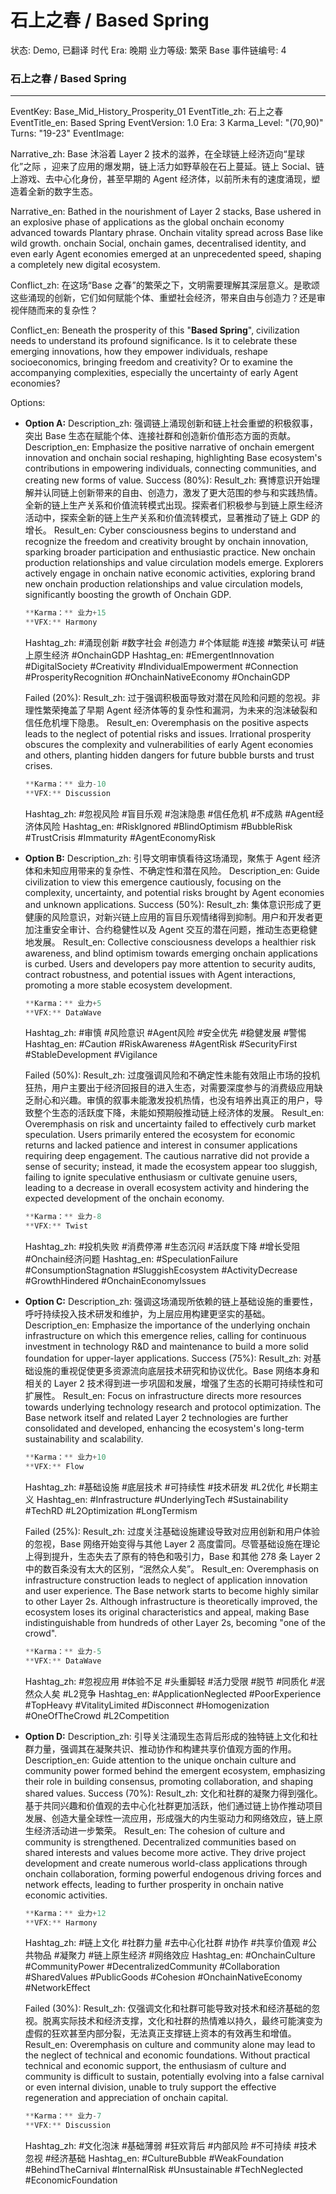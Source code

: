 # 石上之春 / Based Spring

状态: Demo, 已翻译
时代 Era: 晚期
业力等级: 繁荣
Base 事件链编号: 4

### **石上之春 / Based Spring**

---

EventKey: Base_Mid_History_Prosperity_01
EventTitle_zh: 石上之春
EventTitle_en: Based Spring
EventVersion: 1.0
Era: 3
Karma_Level: "(70,90)"
Turns: "19-23"
EventImage: 

Narrative_zh:
Base 沐浴着 Layer 2 技术的滋养，在全球链上经济迈向“星球化”之际 ，迎来了应用的爆发期，链上活力如野草般在石上蔓延。链上 Social、链上游戏、去中心化身份，甚至早期的 Agent 经济体，以前所未有的速度涌现，塑造着全新的数字生态。

Narrative_en:
Bathed in the nourishment of Layer 2 stacks, Base ushered in an explosive phase of applications as the global onchain economy advanced towards Plantary phrase. Onchain vitality spread across Base like wild growth. onchain Social, onchain games, decentralised identity, and even early Agent economies emerged at an unprecedented speed, shaping a completely new digital ecosystem.

Conflict_zh:
在这场“Base 之春”的繁荣之下，文明需要理解其深层意义。是歌颂这些涌现的创新，它们如何赋能个体、重塑社会经济，带来自由与创造力？还是审视伴随而来的复杂性？

Conflict_en:
Beneath the prosperity of this "**Based Spring**", civilization needs to understand its profound significance. Is it to celebrate these emerging innovations, how they empower individuals, reshape socioeconomics, bringing freedom and creativity? Or to examine the accompanying complexities, especially the uncertainty of early Agent economies? 

Options:

- **Option A:**
Description_zh: 强调链上涌现创新和链上社会重塑的积极叙事，突出 Base 生态在赋能个体、连接社群和创造新价值形态方面的贡献。
Description_en: Emphasize the positive narrative of onchain emergent innovation and onchain social reshaping, highlighting Base ecosystem's contributions in empowering individuals, connecting communities, and creating new forms of value.
Success (80%):
Result_zh: 赛博意识开始理解并认同链上创新带来的自由、创造力，激发了更大范围的参与和实践热情。全新的链上生产关系和价值流转模式出现。探索者们积极参与到链上原生经济活动中，探索全新的链上生产关系和价值流转模式，显著推动了链上 GDP 的增长。
Result_en: Cyber consciousness begins to understand and recognize the freedom and creativity brought by onchain innovation, sparking broader participation and enthusiastic practice. New onchain production relationships and value circulation models emerge. Explorers actively engage in onchain native economic activities, exploring brand new onchain production relationships and value circulation models, significantly boosting the growth of Onchain GDP.
    
    ```jsx
    **Karma：** 业力+15
    **VFX:** Harmony
    
    ```
    
    Hashtag_zh: #涌现创新 #数字社会 #创造力 #个体赋能 #连接 #繁荣认可 #链上原生经济 #OnchainGDP
    Hashtag_en: #EmergentInnovation #DigitalSociety #Creativity #IndividualEmpowerment #Connection #ProsperityRecognition #OnchainNativeEconomy #OnchainGDP
    
    Failed (20%):
    Result_zh: 过于强调积极面导致对潜在风险和问题的忽视。非理性繁荣掩盖了早期 Agent 经济体等的复杂性和漏洞，为未来的泡沫破裂和信任危机埋下隐患。
    Result_en: Overemphasis on the positive aspects leads to the neglect of potential risks and issues. Irrational prosperity obscures the complexity and vulnerabilities of early Agent economies and others, planting hidden dangers for future bubble bursts and trust crises.
    
    ```jsx
    **Karma：** 业力-10
    **VFX:** Discussion
    
    ```
    
    Hashtag_zh: #忽视风险 #盲目乐观 #泡沫隐患 #信任危机 #不成熟 #Agent经济体风险
    Hashtag_en: #RiskIgnored #BlindOptimism #BubbleRisk #TrustCrisis #Immaturity #AgentEconomyRisk
    
- **Option B:**
Description_zh: 引导文明审慎看待这场涌现，聚焦于 Agent 经济体和未知应用带来的复杂性、不确定性和潜在风险。
Description_en: Guide civilization to view this emergence cautiously, focusing on the complexity, uncertainty, and potential risks brought by Agent economies and unknown applications.
Success (50%):
Result_zh: 集体意识形成了更健康的风险意识，对新兴链上应用的盲目乐观情绪得到抑制。用户和开发者更加注重安全审计、合约稳健性以及 Agent 交互的潜在问题，推动生态更稳健地发展。
Result_en: Collective consciousness develops a healthier risk awareness, and blind optimism towards emerging onchain applications is curbed. Users and developers pay more attention to security audits, contract robustness, and potential issues with Agent interactions, promoting a more stable ecosystem development.
    
    ```jsx
    **Karma：** 业力+5
    **VFX:** DataWave
    
    ```
    
    Hashtag_zh: #审慎 #风险意识 #Agent风险 #安全优先 #稳健发展 #警惕
    Hashtag_en: #Caution #RiskAwareness #AgentRisk #SecurityFirst #StableDevelopment #Vigilance
    
    Failed (50%):
    Result_zh: 过度强调风险和不确定性未能有效阻止市场的投机狂热，用户主要出于经济回报目的进入生态，对需要深度参与的消费级应用缺乏耐心和兴趣。审慎的叙事未能激发投机热情，也没有培养出真正的用户，导致整个生态的活跃度下降，未能如预期般推动链上经济体的发展。
    Result_en: Overemphasis on risk and uncertainty failed to effectively curb market speculation. Users primarily entered the ecosystem for economic returns and lacked patience and interest in consumer applications requiring deep engagement. The cautious narrative did not provide a sense of security; instead, it made the ecosystem appear too sluggish, failing to ignite speculative enthusiasm or cultivate genuine users, leading to a decrease in overall ecosystem activity and hindering the expected development of the onchain economy.
    
    ```jsx
    **Karma：** 业力-8
    **VFX:** Twist
    
    ```
    
    Hashtag_zh: #投机失败 #消费停滞 #生态沉闷 #活跃度下降 #增长受阻 #Onchain经济问题
    Hashtag_en: #SpeculationFailure #ConsumptionStagnation #SluggishEcosystem #ActivityDecrease #GrowthHindered #OnchainEconomyIssues
    
- **Option C:**
Description_zh: 强调这场涌现所依赖的链上基础设施的重要性，呼吁持续投入技术研发和维护，为上层应用构建更坚实的基础。
Description_en: Emphasize the importance of the underlying onchain infrastructure on which this emergence relies, calling for continuous investment in technology R&D and maintenance to build a more solid foundation for upper-layer applications.
Success (75%):
Result_zh: 对基础设施的重视促使更多资源流向底层技术研究和协议优化。Base 网络本身和相关的 Layer 2 技术得到进一步巩固和发展，增强了生态的长期可持续性和可扩展性。
Result_en: Focus on infrastructure directs more resources towards underlying technology research and protocol optimization. The Base network itself and related Layer 2 technologies are further consolidated and developed, enhancing the ecosystem's long-term sustainability and scalability.
    
    ```jsx
    **Karma：** 业力+10
    **VFX:** Flow
    
    ```
    
    Hashtag_zh: #基础设施 #底层技术 #可持续性 #技术研发 #L2优化 #长期主义
    Hashtag_en: #Infrastructure #UnderlyingTech #Sustainability #TechRD #L2Optimization #LongTermism
    
    Failed (25%):
    Result_zh: 过度关注基础设施建设导致对应用创新和用户体验的忽视，Base 网络开始变得与其他 Layer 2 高度雷同。尽管基础设施在理论上得到提升，生态失去了原有的特色和吸引力，Base 和其他 278 条 Layer 2 中的数百条没有太大的区别，“泯然众人矣”。
    Result_en: Overemphasis on infrastructure construction leads to neglect of application innovation and user experience. The Base network starts to become highly similar to other Layer 2s. Although infrastructure is theoretically improved, the ecosystem loses its original characteristics and appeal, making Base indistinguishable from hundreds of other Layer 2s, becoming "one of the crowd".
    
    ```jsx
    **Karma：** 业力-5
    **VFX:** DataWave
    
    ```
    
    Hashtag_zh: #忽视应用 #体验不足 #头重脚轻 #活力受限 #脱节 #同质化 #泯然众人矣 #L2竞争
    Hashtag_en: #ApplicationNeglected #PoorExperience #TopHeavy #VitalityLimited #Disconnect #Homogenization #OneOfTheCrowd #L2Competition
    
- **Option D:**
Description_zh: 引导关注涌现生态背后形成的独特链上文化和社群力量，强调其在凝聚共识、推动协作和构建共享价值观方面的作用。
Description_en: Guide attention to the unique onchain culture and community power formed behind the emergent ecosystem, emphasizing their role in building consensus, promoting collaboration, and shaping shared values.
Success (70%):
Result_zh: 文化和社群的凝聚力得到强化。基于共同兴趣和价值观的去中心化社群更加活跃，他们通过链上协作推动项目发展、创造大量全球性一流应用，形成强大的内生驱动力和网络效应，链上原生经济活动进一步繁荣。
Result_en: The cohesion of culture and community is strengthened. Decentralized communities based on shared interests and values become more active. They drive project development and create numerous world-class applications through onchain collaboration, forming powerful endogenous driving forces and network effects, leading to further prosperity in onchain native economic activities.
    
    ```jsx
    **Karma：** 业力+12
    **VFX:** Harmony
    
    ```
    
    Hashtag_zh: #链上文化 #社群力量 #去中心化社群 #协作 #共享价值观 #公共物品 #凝聚力 #链上原生经济 #网络效应
    Hashtag_en: #OnchainCulture #CommunityPower #DecentralizedCommunity #Collaboration #SharedValues #PublicGoods #Cohesion #OnchainNativeEconomy #NetworkEffect
    
    Failed (30%):
    Result_zh: 仅强调文化和社群可能导致对技术和经济基础的忽视。脱离实际技术和经济支撑，文化和社群的热情难以持久，最终可能演变为虚假的狂欢甚至内部分裂，无法真正支撑链上资本的有效再生和增值。
    Result_en: Overemphasis on culture and community alone may lead to the neglect of technical and economic foundations. Without practical technical and economic support, the enthusiasm of culture and community is difficult to sustain, potentially evolving into a false carnival or even internal division, unable to truly support the effective regeneration and appreciation of onchain capital.
    
    ```jsx
    **Karma：** 业力-7
    **VFX:** Discussion
    
    ```
    
    Hashtag_zh: #文化泡沫 #基础薄弱 #狂欢背后 #内部风险 #不可持续 #技术忽视 #经济基础
    Hashtag_en: #CultureBubble #WeakFoundation #BehindTheCarnival #InternalRisk #Unsustainable #TechNeglected #EconomicFoundation
